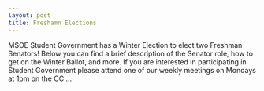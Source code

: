 ```yaml
---
layout: post
title: Freshamn Elections
---
```

MSOE Student Government has a Winter Election to elect two Freshman Senators! Below you can find a brief description of the Senator role, how to get on the Winter Ballot, and more. If you are interested in participating in Student Government please attend one of our weekly meetings on Mondays at 1pm on the CC …